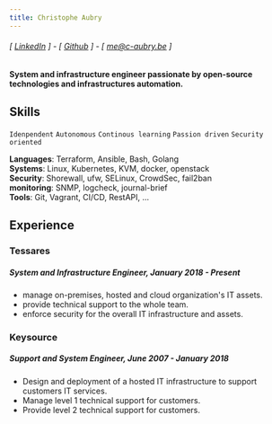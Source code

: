 ```yaml
---
title: Christophe Aubry
---
```

###### [ [LinkedIn](https://www.linkedin.com/in/c-aubry-be) ] - [ [Github](https://www.github.com/chris968) ] - [ me@c-aubry.be ]
#### System and infrastructure engineer passionate by open-source technologies and infrastructures automation.

## Skills
```Idenpendent```
```Autonomous```
```Continous learning```
```Passion driven```
```Security oriented```

**Languages**: Terraform, Ansible, Bash, Golang  
**Systems**: Linux, Kubernetes, KVM, docker, openstack  
**Security**: Shorewall, ufw, SELinux, CrowdSec, fail2ban  
**monitoring**: SNMP, logcheck, journal-brief  
**Tools**: Git, Vagrant, CI/CD, RestAPI, ...

## Experience
### Tessares
##### System and Infrastructure Engineer, January 2018 - Present
- manage on-premises, hosted and cloud organization's IT assets.
- provide technical support to the whole team.
- enforce security for the overall IT infrastructure and assets.

### Keysource
##### Support and System Engineer, June 2007 - January 2018
- Design and deployment of a hosted IT infrastructure to support customers IT services.
- Manage level 1 technical support for customers.
- Provide level 2 technical support for customers.
